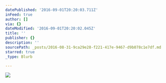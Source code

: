 ```yaml
---
datePublished: '2016-09-01T20:20:03.711Z'
inFeed: true
author: []
via: {}
dateModified: '2016-09-01T20:20:02.045Z'
title: ''
publisher: {}
description: ''
sourcePath: _posts/2016-08-31-9ca29e28-f221-417e-9467-d9b078c1e7df.md
starred: true
_type: Blurb

---
```

![](https://the-grid-user-content.s3-us-west-2.amazonaws.com/0aaec692-baaa-4879-af51-b71a533cc235.jpg)